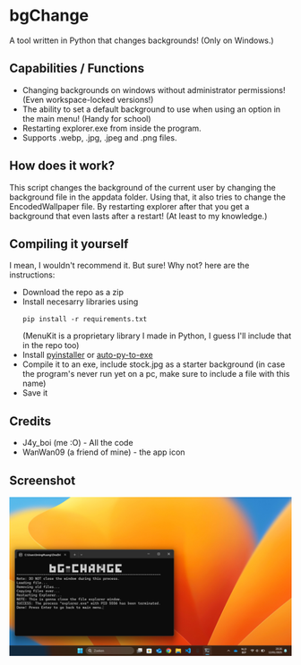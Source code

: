 # bgChange
A tool written in Python that changes backgrounds! (Only on Windows.)

## Capabilities / Functions
- Changing backgrounds on windows without administrator permissions! (Even workspace-locked versions!)
- The ability to set a default background to use when using an option in the main menu! (Handy for school)
- Restarting explorer.exe from inside the program.
- Supports .webp, .jpg, .jpeg and .png files.

## How does it work?
This script changes the background of the current user by changing the background file in the appdata folder.
Using that, it also tries to change the EncodedWallpaper file. By restarting explorer after that you get a background
that even lasts after a restart! (At least to my knowledge.)

## Compiling it yourself
I mean, I wouldn't recommend it. But sure! Why not? here are the instructions:
- Download the repo as a zip
- Install necesarry libraries using
  ```
  pip install -r requirements.txt
  ```
  (MenuKit is a proprietary library I made in Python, I guess I'll include that in the repo too)
- Install [pyinstaller](https://pypi.org/project/pyinstaller/) or [auto-py-to-exe](https://pypi.org/project/auto-py-to-exe/)
- Compile it to an exe, include stock.jpg as a starter background (in case the program's never run yet on a pc, make sure to include a file with this name)
- Save it

## Credits
- J4y_boi (me :O) - All the code
- WanWan09 (a friend of mine) - the app icon

## Screenshot
![Screenshot of the program](https://raw.githubusercontent.com/j4y-boi/bgChange/refs/heads/main/screenshot.png)
